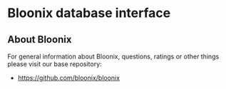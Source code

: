 # Bloonix database interface

## About Bloonix

For general information about Bloonix, questions, ratings or other things please visit our base repository:

* https://github.com/bloonix/bloonix
